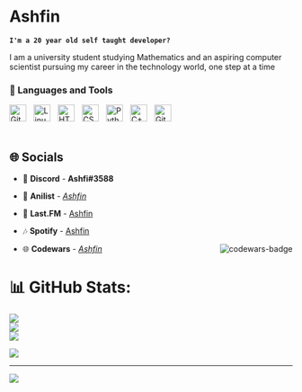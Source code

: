 # Ashfin

**`I'm a 20 year old self taught developer?`**

I am a university student studying Mathematics and an aspiring computer scientist pursuing my career in the technology world, one step at a time

### 🧰 Languages and Tools
<img align="left" alt="Git" width="30px" style="padding-right:10px;" src="https://cdn.jsdelivr.net/gh/devicons/devicon/icons/git/git-original.svg" />
<img align="left" alt="Linux" width="30px" style="padding-right:10px;" src="https://cdn.jsdelivr.net/gh/devicons/devicon/icons/linux/linux-original.svg" />
<img align="left" alt="HTML" width="30px" style="padding-right:10px;" src="https://cdn.jsdelivr.net/gh/devicons/devicon/icons/html5/html5-plain.svg" />
<img align="left" alt="CSS" width="30px" style="padding-right:10px;" src="https://cdn.jsdelivr.net/gh/devicons/devicon/icons/css3/css3-plain.svg" />
<img align="left" alt="Python" width="30px" style="padding-right:10px;" src="https://cdn.jsdelivr.net/gh/devicons/devicon/icons/python/python-plain.svg" />
<img align="left" alt="C++" width="30px" style="padding-right:10px;" src="https://cdn.jsdelivr.net/gh/devicons/devicon/icons/cplusplus/cplusplus-line.svg" />
<img align="left" alt="GitHub" width="30px" style="padding-right:10px;" src="https://cdn.jsdelivr.net/gh/devicons/devicon/icons/github/github-original.svg" />
<br><br><br>

## 🌐 Socials

- 🔗 **Discord** - **Ashfi#3588**

- 🍿 **Anilist** - [_Ashfin_](https://anilist.co/user/Ashfin)

- 🎵 **Last.FM** - [ Ashfin ](https://www.last.fm/user/Ashfin)

- 🎶 **Spotify** - [ Ashfin ](https://open.spotify.com/user/ashfinnn?si=08655753ac3d4f9c)

- 🌐 **Codewars** - [_Ashfin_](https://www.codewars.com/users/Ashfin) <img src="https://www.codewars.com/users/Ashfin/badges/micro" alt="codewars-badge" align="right">
 

# 📊 GitHub Stats:
![](https://github-readme-stats.vercel.app/api?username=Ashfinn&theme=radical&hide_border=true&include_all_commits=true&count_private=true)<br/>
![](https://github-readme-streak-stats.herokuapp.com/?user=Ashfinn&theme=radical&hide_border=true)<br/>
![](https://github-readme-stats.vercel.app/api/top-langs/?username=Ashfinn&theme=radical&hide_border=true&include_all_commits=true&count_private=true&layout=compact)

![](https://quotes-github-readme.vercel.app/api?type=horizontal&theme=radical)

---
[![](https://visitcount.itsvg.in/api?id=Ashfinn&icon=2&color=5)](https://visitcount.itsvg.in)

<!-- Proudly created with GPRM ( https://gprm.itsvg.in ) -->
